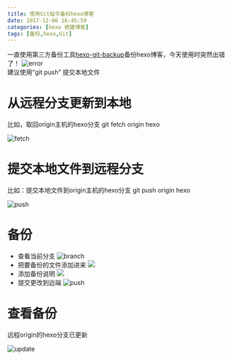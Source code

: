 ```yaml
---
title: 使用Git指令备份hexo博客
date: 2017-12-06 16:45:59
categories: [hexo 搭建博客]
tags: [备份,hexo,Git]
---
```

一直使用第三方备份工具[hexo-git-backup][1]备份hexo博客，今天使用时突然出错了！
![error][2]  
建议使用“git push” 提交本地文件
<!--more-->
# 从远程分支更新到本地   
比如，取回origin主机的hexo分支  git fetch origin hexo  

![fetch][3]
# 提交本地文件到远程分支
比如：提交本地文件到origin主机的hexo分支 git push origin hexo

![push][4]
# 备份
- 查看当前分支
![branch][6]
- 把要备份的文件添加进来 
![][7]
- 添加备份说明
![][8]
- 提交更改到远端
![push][9]

# 查看备份
远程origin的hexo分支已更新    

![update][5]




[1]: https://github.com/coneycode/hexo-git-backup
[2]: http://p0j682kwo.bkt.clouddn.com/hexo_back_error.png
[3]: http://p0j682kwo.bkt.clouddn.com/git-fetch.png
[4]: http://p0j682kwo.bkt.clouddn.com/git-push.png
[5]: http://p0j682kwo.bkt.clouddn.com/hexo-update.png
[6]: http://p0j682kwo.bkt.clouddn.com/git_branch.png
[7]: http://p0j682kwo.bkt.clouddn.com/git_add.png
[8]: http://p0j682kwo.bkt.clouddn.com/git_commit_m.png
[9]: http://p0j682kwo.bkt.clouddn.com/git-push.png